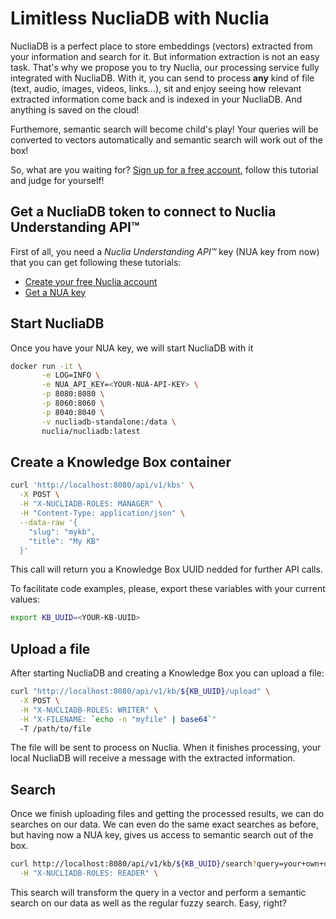 # Limitless NucliaDB with Nuclia

NucliaDB is a perfect place to store embeddings (vectors) extracted
from your information and search for it. But information extraction is
not an easy task. That's why we propose you to try Nuclia, our
processing service fully integrated with NucliaDB. With it, you can
send to process **any** kind of file (text, audio, images, videos,
links...), sit and enjoy seeing how relevant extracted information
come back and is indexed in your NucliaDB. And anything is saved on
the cloud!

Furthemore, semantic search will become child's play! Your queries
will be converted to vectors automatically and semantic search will
work out of the box!

So, what are you waiting for? [Sign up for a free
account](https://nuclia.cloud/user/signup), follow this tutorial and
judge for yourself!

## Get a NucliaDB token to connect to Nuclia Understanding API™

First of all, you need a _Nuclia Understanding API™_ key (NUA key from
now) that you can get following these tutorials:

- [Create your free Nuclia account](https://docs.nuclia.dev/docs/quick-start/create)
- [Get a NUA key](https://docs.nuclia.dev/docs/understanding/intro#get-a-nua-key)

## Start NucliaDB

Once you have your NUA key, we will start NucliaDB with it

```bash
docker run -it \
       -e LOG=INFO \
       -e NUA_API_KEY=<YOUR-NUA-API-KEY> \
       -p 8080:8080 \
       -p 8060:8060 \
       -p 8040:8040 \
       -v nucliadb-standalone:/data \
       nuclia/nucliadb:latest
```

## Create a Knowledge Box container

```bash
curl 'http://localhost:8080/api/v1/kbs' \
  -X POST \
  -H "X-NUCLIADB-ROLES: MANAGER" \
  -H "Content-Type: application/json" \
  --data-raw '{
    "slug": "mykb",
    "title": "My KB"
  }'
```

This call will return you a Knowledge Box UUID nedded for further API calls.

To facilitate code examples, please, export these variables with your
current values:
```bash
export KB_UUID=<YOUR-KB-UUID>
```

## Upload a file

After starting NucliaDB and creating a Knowledge Box you can upload a
file:

```bash
curl "http://localhost:8080/api/v1/kb/${KB_UUID}/upload" \
  -X POST \
  -H "X-NUCLIADB-ROLES: WRITER" \
  -H "X-FILENAME: `echo -n "myfile" | base64`"
  -T /path/to/file
```

The file will be sent to process on Nuclia. When it finishes
processing, your local NucliaDB will receive a message with the
extracted information.

## Search

Once we finish uploading files and getting the processed results, we
can do searches on our data. We can even do the same exact searches as
before, but having now a NUA key, gives us access to semantic search
out of the box.

```bash
curl http://localhost:8080/api/v1/kb/${KB_UUID}/search?query=your+own+query \
  -H "X-NUCLIADB-ROLES: READER" \
```

This search will transform the query in a vector and perform a
semantic search on our data as well as the regular fuzzy search. Easy,
right?
